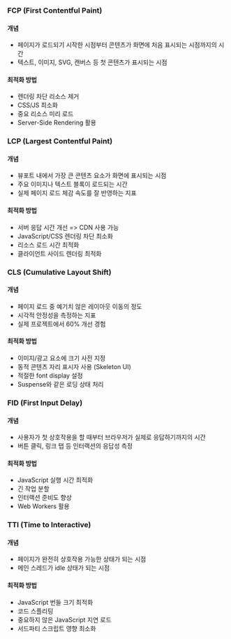 ### FCP (First Contentful Paint)
#### 개념
- 페이지가 로드되기 시작한 시점부터 콘텐츠가 화면에 처음 표시되는 시점까지의 시간
- 텍스트, 이미지, SVG, 캔버스 등 첫 콘텐츠가 표시되는 시점

#### 최적화 방법
- 렌더링 차단 리소스 제거
- CSS/JS 최소화
- 중요 리소스 미리 로드
- Server-Side Rendering 활용

### LCP (Largest Contentful Paint)
#### 개념
- 뷰포트 내에서 가장 큰 콘텐츠 요소가 화면에 표시되는 시점
- 주요 이미지나 텍스트 블록이 로드되는 시간
- 실제 페이지 로드 체감 속도를 잘 반영하는 지표

#### 최적화 방법
- 서버 응답 시간 개선 => CDN 사용 가능
- JavaScript/CSS 렌더링 차단 최소화
- 리소스 로드 시간 최적화
- 클라이언트 사이드 렌더링 최적화

### CLS (Cumulative Layout Shift)
#### 개념
- 페이지 로드 중 예기치 않은 레이아웃 이동의 정도
- 시각적 안정성을 측정하는 지표
- 실제 프로젝트에서 60% 개선 경험

#### 최적화 방법
- 이미지/광고 요소에 크기 사전 지정
- 동적 콘텐츠 자리 표시자 사용 (Skeleton UI)
- 적절한 font display 설정
- Suspense와 같은 로딩 상태 처리

### FID (First Input Delay)
#### 개념
- 사용자가 첫 상호작용을 할 때부터 브라우저가 실제로 응답하기까지의 시간
- 버튼 클릭, 링크 탭 등 인터랙션의 응답성 측정

#### 최적화 방법
- JavaScript 실행 시간 최적화
- 긴 작업 분할
- 인터랙션 준비도 향상
- Web Workers 활용

### TTI (Time to Interactive)
#### 개념
- 페이지가 완전히 상호작용 가능한 상태가 되는 시점
- 메인 스레드가 idle 상태가 되는 시점

#### 최적화 방법
- JavaScript 번들 크기 최적화
- 코드 스플리팅
- 중요하지 않은 JavaScript 지연 로드
- 서드파티 스크립트 영향 최소화